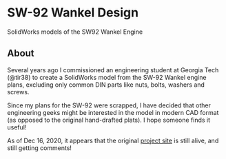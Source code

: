 # SW-92 Wankel Design
SolidWorks models of the SW92 Wankel Engine

## About
Several years ago I commissioned an engineering student at Georgia Tech (@tir38) to create a SolidWorks model from the SW-92 Wankel engine plans, excluding only common DIN parts like nuts, bolts, washers and screws.

Since my plans for the SW-92 were scrapped, I have decided that other engineering geeks might be interested in the model 
in modern CAD format (as opposed to the original hand-drafted plats).  I hope someone finds it useful!

As of Dec 16, 2020, it appears that the original [project site](https://jasonatwood.io/archives/73) is still alive, and still getting comments!
